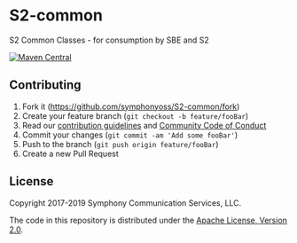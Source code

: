 # S2-common
S2 Common Classes - for consumption by SBE and S2

[![Maven Central](https://img.shields.io/maven-central/v/org.symphonyoss/symphonyoss.svg?maxAge=2592000)](http://search.maven.org/#artifactdetails%7Corg.symphonyoss.s2%S2-common%7C2%7Cpom)

## Contributing

1. Fork it (<https://github.com/symphonyoss/S2-common/fork>)
2. Create your feature branch (`git checkout -b feature/fooBar`)
3. Read our [contribution guidelines](.github/CONTRIBUTING.md) and [Community Code of Conduct](https://www.finos.org/code-of-conduct)
4. Commit your changes (`git commit -am 'Add some fooBar'`)
5. Push to the branch (`git push origin feature/fooBar`)
6. Create a new Pull Request

## License

Copyright 2017-2019 Symphony Communication Services, LLC.

The code in this repository is distributed under the [Apache License, Version 2.0](http://www.apache.org/licenses/LICENSE-2.0).
